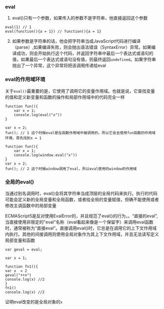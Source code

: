 ### eval
1. eval()只有一个参数，如果传入的参数不是字符串，他直接返回这个参数
```
eval(1) // 1
eval(function(){a = 1}) // function(){a = 1}
```
2. 如果参数是字符串的话，他会把字符串当成JavaScript代码进行编译（parse）,如果编译失败，则会抛出语法错误（SyntaxError）异常。如果编译成功，则会开始执行这个代码，并返回字符串中最后一个表达式或语句的值，如果最后一个表达式或语句没有值，则最终返回`undefined`。如果字符串抛出了一个异常，这个异常将把该调用传递给eval

### eval的作用域环境
关于`eval()`最重要的是，它使用了调用它的变量作用域。也就是说，它查找变量的值和定义新变量和函数的操作和局部作用域中的代码完全一样

```
function fun(){
    var x = 1;
    console.log(eval("x"))
}

var x = 2;
fun(); // 1 这个时候eval是在函数作用域中被调用的，所以它会去使用fun函数的作用域环境，首先找到x = 1

function fun(){
    var x = 1;
    console.log(window.eval("x")) 
}
var x = 2;
fun(); // 2 这个时候window调用了eval，所以eval使用的window的作用域
```

### 全局的eval()
当通过别名调用时，eval()会将其字符串当成顶层的全局代码来执行。执行的代码可能会定义新的全局变量和全局函数，或者给全局的变量赋值，但确不能使用或者修改主调函数中的局部变量

ECMAScript5是反对使用EvalError的，并且规范了eval()的行为，。“直接的eval”,当直接使用非限定的"eval"名称（eval看起来像是一个保留字）来调用eval函数时，通常被称为“直接eval”。直接调用eval()时，它总是在调用它的上下文作用域内执行。其他的间接调用则使用全局对象作为其上下文作用域，并且无法读写定义局部变量和函数

```
var geval = eval;

var x = 1;

function fn1(){
var x  = 2
geval("++x")
console.log(x) //2
}
fn1()
console.log(x) //2
```
证明eval改变的是全局对象的`x`
